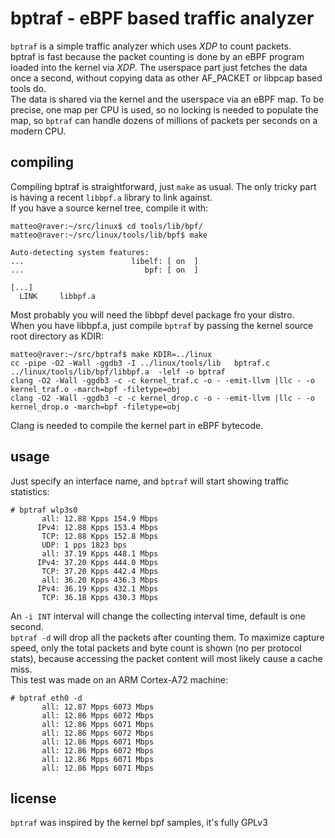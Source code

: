 # bptraf - eBPF based traffic analyzer

`bptraf` is a simple traffic analyzer which uses *XDP* to count packets.  
bptraf is fast because the packet counting is done by an eBPF program loaded into the kernel via *XDP*. The userspace part just fetches the data once a second, without copying data as other AF\_PACKET or libpcap based tools do.  
The data is shared via the kernel and the  userspace via an eBPF map. To be precise, one map per CPU is used, so no locking is needed to populate the map, so `bptraf` can handle dozens of millions of packets per seconds on a modern CPU.

## compiling
Compiling bptraf is straightforward, just `make` as usual. The only tricky part is having a recent `libbpf.a` library to link against.  
If you have a source kernel tree, compile it with:
```
matteo@raver:~/src/linux$ cd tools/lib/bpf/
matteo@raver:~/src/linux/tools/lib/bpf$ make

Auto-detecting system features:
...                        libelf: [ on  ]
...                           bpf: [ on  ]

[...]
  LINK     libbpf.a
```
Most probably you will need the libbpf devel package fro your distro.  
When you have libbpf.a, just compile `bptraf` by passing the kernel source root directory as KDIR:
```
matteo@raver:~/src/bptraf$ make KDIR=../linux
cc -pipe -O2 -Wall -ggdb3 -I ../linux/tools/lib   bptraf.c ../linux/tools/lib/bpf/libbpf.a  -lelf -o bptraf
clang -O2 -Wall -ggdb3 -c -c kernel_traf.c -o - -emit-llvm |llc - -o kernel_traf.o -march=bpf -filetype=obj
clang -O2 -Wall -ggdb3 -c -c kernel_drop.c -o - -emit-llvm |llc - -o kernel_drop.o -march=bpf -filetype=obj
```
Clang is needed to compile the kernel part in eBPF bytecode.

## usage
Just specify an interface name, and `bptraf` will start showing traffic statistics:
```
# bptraf wlp3s0
       all: 12.88 Kpps 154.9 Mbps
      IPv4: 12.88 Kpps 153.4 Mbps
       TCP: 12.88 Kpps 152.8 Mbps
       UDP: 1 pps 1823 bps
       all: 37.19 Kpps 448.1 Mbps
      IPv4: 37.20 Kpps 444.0 Mbps
       TCP: 37.20 Kpps 442.4 Mbps
       all: 36.20 Kpps 436.3 Mbps
      IPv4: 36.19 Kpps 432.1 Mbps
       TCP: 36.18 Kpps 430.3 Mbps
```
An `-i INT` interval will change the collecting interval time, default is one second.  
`bptraf -d` will drop all the packets after counting them. To maximize capture speed, only the total packets and byte count is shown (no per protocol stats), because accessing the packet content will most likely cause a cache miss.  
This test was made on an ARM Cortex-A72 machine:
```
# bptraf eth0 -d
       all: 12.87 Mpps 6073 Mbps
       all: 12.86 Mpps 6072 Mbps
       all: 12.86 Mpps 6071 Mbps
       all: 12.86 Mpps 6072 Mbps
       all: 12.86 Mpps 6071 Mbps
       all: 12.86 Mpps 6072 Mbps
       all: 12.86 Mpps 6071 Mbps
       all: 12.86 Mpps 6071 Mbps
```

## license
`bptraf` was inspired by the kernel bpf samples, it's fully GPLv3
